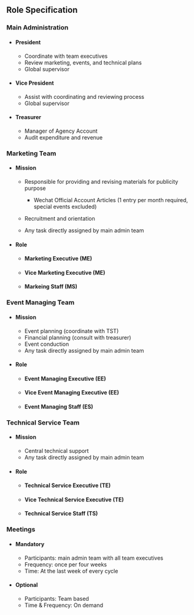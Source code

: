 ## Role Specification

### Main Administration

* ####   President

  * Coordinate with team executives
  * Review marketing, events, and technical plans
  * Global supervisor

* ####  Vice President

  * Assist with coordinating and reviewing process
  * Global supervisor

* ####  Treasurer

  * Manager of Agency Account
  * Audit expenditure and revenue

### Marketing Team

* ####  Mission

  * Responsible for providing and revising materials for publicity purpose
    * Wechat Official Account Articles (1 entry per month required, special events excluded)
  * Recruitment and orientation

  * Any task directly assigned by main admin team

* ####  Role

  * ####  Marketing Executive (ME)

  * ####  Vice Marketing Executive (ME)

  * ####  Markeing Staff (MS)

### Event Managing Team

* ####  Mission

  * Event planning (coordinate with TST)
  * Financial planning (consult with treasurer)
  * Event conduction
  * Any task directly assigned by main admin team

* ####  Role

  * ####  Event Managing Executive (EE)

  * ####  Vice Event Managing Executive (EE)

  * ####  Event Managing Staff (ES)

### Technical Service Team

* ####  Mission

  * Central technical support
  * Any task directly assigned by main admin team

* #### Role

  * ####  Technical Service Executive (TE)

  * ####  Vice Technical Service Executive (TE)

  * ####  Technical Service Staff (TS)



### Meetings

* ####  Mandatory

  * Participants: main admin team with all team executives
  * Frequency: once per four weeks
  * Time: At the last week of every cycle

* ####  Optional

  * Participants: Team based
  * Time & Frequency: On demand

